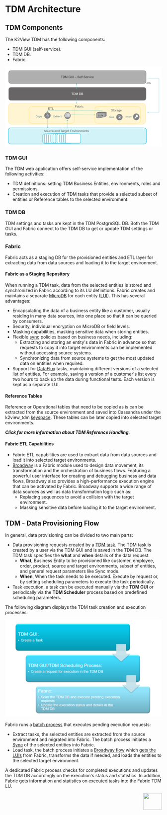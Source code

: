 # TDM Architecture

## TDM Components

The K2View TDM has the following components:

- TDM GUI (self-service).
- TDM DB.
- Fabric.

![tdm_architecture](images/tdm_architecture.png)

### TDM GUI
The TDM web application offers self-service implementation of the following activities:
- TDM definitions: setting TDM Business Entities, environments, roles and permissions. 
- Creation and execution of TDM tasks that provide a selected subset of entities or Reference tables to the selected environment. 

### TDM DB

TDM settings and tasks are kept in the TDM PostgreSQL DB. Both the TDM GUI and Fabric connect to the TDM DB to get or update TDM settings or tasks.

### Fabric

Fabric acts as a staging DB for the provisioned entities and ETL layer for extracting data from data sources and loading it to the target environment.

#### Fabric as a Staging Repository

When running a TDM task, data from the selected entities is stored and synchronized in Fabric according to its LU definitions. Fabric creates and maintains a separate [MicroDB](/articles/01_fabric_overview/02_fabric_glossary.md#mdb--microdb) for each entity ([LUI](/articles/01_fabric_overview/02_fabric_glossary.md#lui)). This has several advantages:

-  Encapsulating the data of a business entity like a customer, usually residing in many data sources, into one place so that it can be queried by consumers. 
-  Security, individual encryption on MicroDB or field levels.
-  Masking capabilities, masking sensitive data when storing entities.
-  Flexible [sync](/articles/14_sync_LU_instance/01_sync_LUI_overview.md) policies based on business needs, including:
   - Extracting and storing an entity's data in Fabric in advance so that requests to copy it into target environments can be implemented without accessing source systems. 
   - Synchronizing data from source systems to get the most updated data on entities when required.
  - Support for [DataFlux](/articles/TDM/tdm_overview/02_tdm_glossary.md#data-flux) tasks, maintaining different versions of a selected list of entities. For example, saving a version of a customer's list every two hours to back up the data during functional tests. Each version is kept as a separate LUI.

  #### Reference Tables

Reference or Operational tables that need to be copied as is can be extracted from the source environment and saved into Cassandra under the k2view_tdm [keyspace](/articles/02_fabric_architecture/06_cassandra_keyspaces_for_fabric.md). These tables can be later copied into selected target environments.

***Click for more information about TDM Reference Handling.***

#### Fabric ETL Capabilities

- Fabric ETL capabilities are used to extract data from data sources and load it into selected target environments. 
- [Broadway](/articles/19_Broadway/01_broadway_overview.md) is a Fabric module used to design data movement, its transformation and the orchestration of business flows. Featuring a powerful user interface for creating and debugging business and data flows, Broadway also provides a high-performance execution engine that can be activated by Fabric. Broadway supports a wide range of data sources as well as data transformation logic such as:
  -  Replacing sequences to avoid a collision with the target environment.
  -  Masking sensitive data before loading it to the target environment. 

## TDM  - Data Provisioning Flow

In general, data provisioning can be divided to two main parts:
-   Data provisioning requests created by a [TDM task](/articles/101_test_data_management/02_tdm_glossary.md#task). The TDM task is created by a user via the TDM GUI and is saved in the TDM DB. The TDM task specifies the **what** and **when** details of the data request: 
    - **What**, Business Entity to be provisioned like customer, employee, order, product, source and target environments, subset of entities, and general request parameters like Sync mode.
    - **When**, When the task needs to be executed. Execute by request or, by setting scheduling parameters to execute the task periodically.     
-   Task execution, a task can be executed manually via the **TDM GUI** or periodically via the **TDM Scheduler** process based on predefined scheduling parameters. 

The following diagram displays the TDM task creation and execution processes:

  ![tdm execution](images/tdm_execution_flow.png)

  

Fabric runs a [batch process](/articles/20_jobs_and_batch_services/11_batch_process_overview.md) that executes pending execution requests: 
-  Extract tasks, the selected entities are extracted from the source environment and migrated into Fabric. The batch process initiates a [Sync](/articles/14_sync_LU_instance/01_sync_LUI_overview.md) of the selected entities into Fabric. 
-  Load task,  the batch process initiates a [Broadway flow](/articles/19_Broadway/02a_broadway_flow_overview.md) which [gets the LUIs](/articles/02_fabric_architecture/04_fabric_commands.md#get-lui-commands) from Fabric, transforms the data if needed, and loads the entities to the selected target environment.

A dedicated Fabric process checks for completed executions and updates the TDM DB accordingly on the execution's status and statistics. In addition, Fabric gets information and statistics on executed tasks into the Fabric TDM LU.

  [<img align="right" width="60" height="54" src="/articles/images/Next.png">](02_tdm_database.md)
